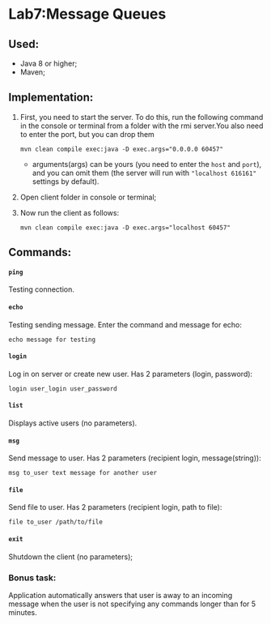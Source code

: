 # Lab7:Message Queues

## Used:
* Java 8 or higher;
* Maven;

## Implementation:
1. First, you need to start the server. To do this, run the following command in the console or terminal from a folder with the rmi server.You also need to enter the port, but you can drop them

       mvn clean compile exec:java -D exec.args="0.0.0.0 60457"

   * arguments(args) can be yours (you need to enter the `host` and `port`), and you can omit them (the server will run with `"localhost 616161"` settings by default).
   
2. Open client folder in console or terminal;
3. Now run the client as follows:

       mvn clean compile exec:java -D exec.args="localhost 60457"


## Commands:

#### `ping`
Testing connection.

#### `echo`
Testing sending message. Enter the command and message for echo:

    echo message for testing

#### `login`
Log in on server or create new user. Has 2 parameters (login, password):

    login user_login user_password

#### `list`
Displays active users (no parameters).

#### `msg`
Send message to user. Has 2 parameters (recipient login, message(string)):

    msg to_user text message for another user

#### `file`
Send file to user. Has 2 parameters (recipient login, path to file):

    file to_user /path/to/file

#### `exit`
Shutdown the client (no parameters);

### Bonus task:

Application automatically answers that user is away to an incoming message when the user is not specifying any commands longer than for 5 minutes.
